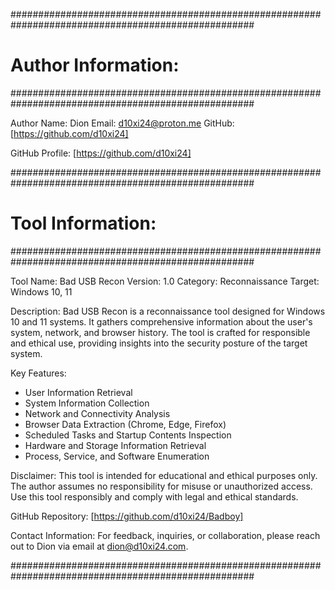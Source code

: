####################################################################################################
# Author Information:
####################################################################################################

Author Name: Dion
Email: d10xi24@proton.me
GitHub: [https://github.com/d10xi24]

GitHub Profile: [https://github.com/d10xi24]

####################################################################################################
# Tool Information:
####################################################################################################

Tool Name: Bad USB Recon
Version: 1.0
Category: Reconnaissance
Target: Windows 10, 11

Description:
Bad USB Recon is a reconnaissance tool designed for Windows 10 and 11 systems. It gathers comprehensive information about the user's system, network, and browser history. The tool is crafted for responsible and ethical use, providing insights into the security posture of the target system.

Key Features:
- User Information Retrieval
- System Information Collection
- Network and Connectivity Analysis
- Browser Data Extraction (Chrome, Edge, Firefox)
- Scheduled Tasks and Startup Contents Inspection
- Hardware and Storage Information Retrieval
- Process, Service, and Software Enumeration

Disclaimer:
This tool is intended for educational and ethical purposes only. The author assumes no responsibility for misuse or unauthorized access. Use this tool responsibly and comply with legal and ethical standards.

GitHub Repository:
[https://github.com/d10xi24/Badboy]

Contact Information:
For feedback, inquiries, or collaboration, please reach out to Dion via email at dion@d10xi24.com.

####################################################################################################
